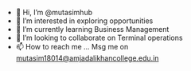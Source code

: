 - 👋 Hi, I’m @mutasimhub
- 👀 I’m interested in exploring opportunities
- 🌱 I’m currently learning Business Management
- 💞️ I’m looking to collaborate on Terminal operations
- 📫 How to reach me ... Msg me on mutasim18014@amjadalikhancollege.edu.in

<!---
mutasimhub/mutasimhub is a
